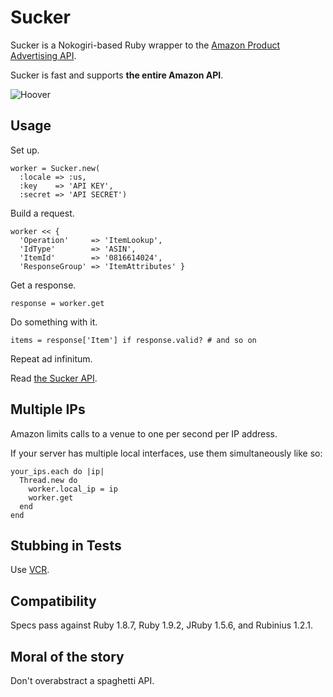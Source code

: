 Sucker
======

Sucker is a Nokogiri-based Ruby wrapper to the [Amazon Product Advertising API](https://affiliate-program.amazon.co.uk/gp/advertising/api/detail/main.html).

Sucker is fast and supports __the entire Amazon API__.

![Hoover](https://github.com/papercavalier/sucker/raw/master/hoover.jpg)

Usage
-----

Set up.

    worker = Sucker.new(
      :locale => :us,
      :key    => 'API KEY',
      :secret => 'API SECRET')

Build a request.

    worker << {
      'Operation'     => 'ItemLookup',
      'IdType'        => 'ASIN',
      'ItemId'        => '0816614024',
      'ResponseGroup' => 'ItemAttributes' }

Get a response.

    response = worker.get

Do something with it.

    items = response['Item'] if response.valid? # and so on

Repeat ad infinitum.

Read [the Sucker API](http://rdoc.info/github/papercavalier/sucker/master/frames).

Multiple IPs
------------

Amazon limits calls to a venue to one per second per IP address.

If your server has multiple local interfaces, use them simultaneously like so:

    your_ips.each do |ip|
      Thread.new do
        worker.local_ip = ip
        worker.get
      end
    end

Stubbing in Tests
-----------------

Use [VCR](http://github.com/myronmarston/vcr).

Compatibility
-------------

Specs pass against Ruby 1.8.7, Ruby 1.9.2, JRuby 1.5.6, and Rubinius 1.2.1.

Moral of the story
------------------

Don't overabstract a spaghetti API.
